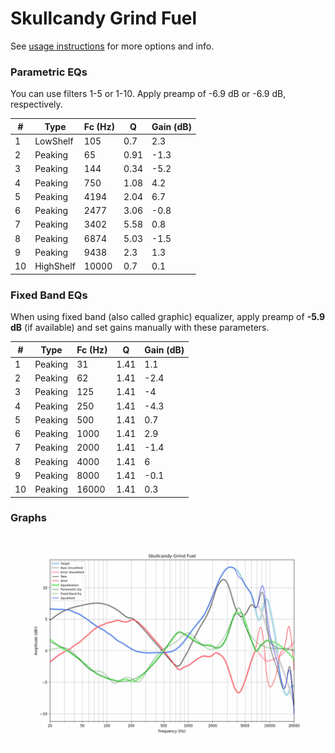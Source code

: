 # Skullcandy Grind Fuel
See [usage instructions](https://github.com/jaakkopasanen/AutoEq#usage) for more options and info.

### Parametric EQs
You can use filters 1-5 or 1-10. Apply preamp of -6.9 dB or -6.9 dB, respectively.

|   # | Type      |   Fc (Hz) |    Q |   Gain (dB) |
|-----|-----------|-----------|------|-------------|
|   1 | LowShelf  |       105 | 0.7  |         2.3 |
|   2 | Peaking   |        65 | 0.91 |        -1.3 |
|   3 | Peaking   |       144 | 0.34 |        -5.2 |
|   4 | Peaking   |       750 | 1.08 |         4.2 |
|   5 | Peaking   |      4194 | 2.04 |         6.7 |
|   6 | Peaking   |      2477 | 3.06 |        -0.8 |
|   7 | Peaking   |      3402 | 5.58 |         0.8 |
|   8 | Peaking   |      6874 | 5.03 |        -1.5 |
|   9 | Peaking   |      9438 | 2.3  |         1.3 |
|  10 | HighShelf |     10000 | 0.7  |         0.1 |

### Fixed Band EQs
When using fixed band (also called graphic) equalizer, apply preamp of **-5.9 dB** (if available) and set gains manually with these parameters.

|   # | Type    |   Fc (Hz) |    Q |   Gain (dB) |
|-----|---------|-----------|------|-------------|
|   1 | Peaking |        31 | 1.41 |         1.1 |
|   2 | Peaking |        62 | 1.41 |        -2.4 |
|   3 | Peaking |       125 | 1.41 |        -4   |
|   4 | Peaking |       250 | 1.41 |        -4.3 |
|   5 | Peaking |       500 | 1.41 |         0.7 |
|   6 | Peaking |      1000 | 1.41 |         2.9 |
|   7 | Peaking |      2000 | 1.41 |        -1.4 |
|   8 | Peaking |      4000 | 1.41 |         6   |
|   9 | Peaking |      8000 | 1.41 |        -0.1 |
|  10 | Peaking |     16000 | 1.41 |         0.3 |

### Graphs
![](./Skullcandy%20Grind%20Fuel.png)
